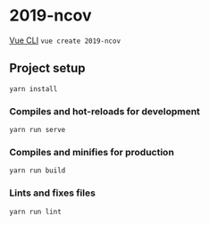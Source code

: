 # 2019-ncov

[Vue CLI](https://cli.vuejs.org/guide/creating-a-project.html)
`vue create 2019-ncov`

## Project setup
```
yarn install
```

### Compiles and hot-reloads for development
```
yarn run serve
```

### Compiles and minifies for production
```
yarn run build
```

### Lints and fixes files
```
yarn run lint
```
